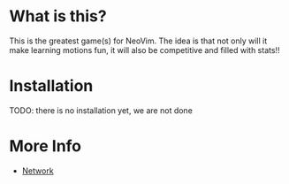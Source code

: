 # What is this?
This is the greatest game(s) for NeoVim.  The idea is that not only will it
make learning motions fun, it will also be competitive and filled with stats!!

# Installation
TODO: there is no installation yet, we are not done

# More Info
* [Network](NETWORK.md)
